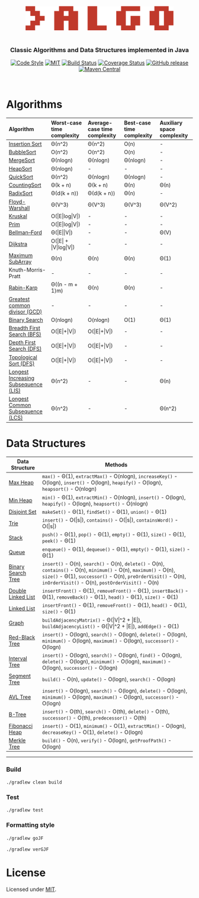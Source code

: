 <br />
<br />

<div align="center">
<img src="https://github.com/alexprut/Algo/raw/master/src/main/resources/logo.png" width="400" height="auto"/>

<br />
<br />

<h3>Classic Algorithms and Data Structures implemented in Java</h3>

[![Code Style](https://img.shields.io/badge/code%20style-google-green.svg?style=flat-square)](https://google.github.io/styleguide/javaguide.html)
[![MIT](https://img.shields.io/dub/l/vibe-d.svg)](https://github.com/alexprut/Algo/blob/master/LICENSE)
[![Build Status](https://travis-ci.org/alexprut/Algo.svg?branch=master)](https://travis-ci.org/alexprut/Algo)
[![Coverage Status](https://coveralls.io/repos/github/alexprut/Algo/badge.svg?branch=master)](https://coveralls.io/github/alexprut/Algo?branch=master)
[![GitHub release](https://img.shields.io/github/release/alexprut/Algo.svg)](https://github.com/alexprut/Algo/releases)
[![Maven Central](https://img.shields.io/maven-central/v/com.alexprut.algo/algo.svg)](https://search.maven.org/artifact/com.alexprut.algo/algo)


</div>
<br />

Algorithms
==========

|Algorithm|Worst-case time complexity|Average-case time complexity|Best-case time complexity|Auxiliary space complexity|
|:---|:---|:---|:---|:---|
|[Insertion Sort](https://github.com/alexprut/Algo/blob/master/src/main/java/com/alexprut/algo/algorithms/sorting/InsertionSort.java)|Θ(n^2)|Θ(n^2)|O(n)|-|
|[BubbleSort](https://github.com/alexprut/Algo/blob/master/src/main/java/com/alexprut/algo/algorithms/sorting/BubbleSort.java)|O(n^2)|O(n^2)|O(n)|-|
|[MergeSort](https://github.com/alexprut/Algo/blob/master/src/main/java/com/alexprut/algo/algorithms/sorting/MergeSort.java)|Θ(nlogn)|Θ(nlogn)|Θ(nlogn)|-|
|[HeapSort](https://github.com/alexprut/Algo/blob/master/src/main/java/com/alexprut/algo/datastructures/MaxHeap.java#L82)|Θ(nlogn)|-|-|-|
|[QuickSort](https://github.com/alexprut/Algo/blob/master/src/main/java/com/alexprut/algo/algorithms/sorting/QuickSort.java)|Θ(n^2)|Θ(nlogn)|Θ(nlogn)|-|
|[CountingSort](https://github.com/alexprut/Algo/blob/master/src/main/java/com/alexprut/algo/algorithms/sorting/CountingSort.java)|Θ(k + n)|Θ(k + n)|Θ(n)|Θ(n)|
|[RadixSort](https://github.com/alexprut/Algo/blob/master/src/main/java/com/alexprut/algo/algorithms/sorting/RadixSort.java)|Θ(d(k + n))|Θ(d(k + n))|Θ(n)|-|
|[Floyd-Warshall](https://github.com/alexprut/Algo/blob/master/src/main/java/com/alexprut/algo/algorithms/graph/FloydWarshall.java)|Θ(V^3)|Θ(V^3)|Θ(V^3)|Θ(V^2)|
|[Kruskal](https://github.com/alexprut/Algo/blob/master/src/main/java/com/alexprut/algo/algorithms/graph/mst/Kruskal.java)|O(\|E\|log\|V\|)|-|-|-|
|[Prim](https://github.com/alexprut/Algo/blob/master/src/main/java/com/alexprut/algo/algorithms/graph/mst/Prim.java)|O(\|E\|log\|V\|)|-|-|-|
|[Bellman–Ford](https://github.com/alexprut/Algo/blob/master/src/main/java/com/alexprut/algo/algorithms/graph/BellmanFord.java)|Θ(\|E\|\|V\|)|-|-|Θ(V)|
|[Dijkstra](https://github.com/alexprut/Algo/blob/master/src/main/java/com/alexprut/algo/algorithms/graph/Dijkstra.java)|O(\|E\| + \|V\|log\|V\|)|-|-|-|
|[Maximum SubArray](https://github.com/alexprut/Algo/blob/master/src/main/java/com/alexprut/algo/algorithms/MaximumSubArray.java)|Θ(n)|Θ(n)|Θ(n)|Θ(1)|
|Knuth-Morris-Pratt|-|-|-|-|
|[Rabin-Karp](https://github.com/alexprut/Algo/blob/master/src/main/java/com/alexprut/algo/algorithms/RabinKarp.java)|Θ((n - m + 1)m)|Θ(n)|Θ(n)|-|
|[Greatest common divisor (GCD)](https://github.com/alexprut/Algo/blob/master/src/main/java/com/alexprut/algo/algorithms/math/Math.java#L13)|-|-|-|-|
|[Binary Search](https://github.com/alexprut/Algo/blob/master/src/main/java/com/alexprut/algo/algorithms/search/BinarySearch.java)|O(nlogn)|O(nlogn)|O(1)|Θ(1)|
|[Breadth First Search (BFS)](https://github.com/alexprut/Algo/blob/master/src/main/java/com/alexprut/algo/algorithms/search/BreadthFirstSearch.java#L43)|O(\|E\|+\|V\|)|O(\|E\|+\|V\|)|-|-|
|[Depth First Search (DFS)](https://github.com/alexprut/Algo/blob/master/src/main/java/com/alexprut/algo/algorithms/search/DepthFirstSearch.java#L10)|O(\|E\|+\|V\|)|O(\|E\|+\|V\|)|-|-|
|[Topological Sort (DFS)](https://github.com/alexprut/Algo/blob/master/src/main/java/com/alexprut/algo/algorithms/search/DepthFirstSearch.java#L91)|O(\|E\|+\|V\|)|O(\|E\|+\|V\|)|-|-|
|[Longest Increasing Subsequence (LIS)](https://github.com/alexprut/Algo/blob/master/src/main/java/com/alexprut/algo/Utils.java#L98)|Θ(n^2)|-|-|Θ(n)|
|[Longest Common Subsequence (LCS)](https://github.com/alexprut/Algo/blob/master/src/main/java/com/alexprut/algo/Utils.java#L128)|Θ(n^2)|-|-|Θ(n^2)|

Data Structures
===============
|Data Structure|Methods|
|--------------|-------|
|[Max Heap](https://github.com/alexprut/Algo/blob/master/src/main/java/com/alexprut/algo/datastructures/MaxHeap.java)|```max()``` - Θ(1), ```extractMax()``` - O(nlogn), ```increaseKey()``` - O(logn), ```insert()``` - O(logn), ```heapify()``` - O(logn), ```heapsort()``` - O(nlogn)|
|[Min Heap](https://github.com/alexprut/Algo/blob/master/src/main/java/com/alexprut/algo/datastructures/MinHeap.java)|```min()``` - Θ(1), ```extractMin()``` - O(nlogn), ```insert()``` - O(logn), ```heapify()``` - O(logn), ```heapsort()``` - O(nlogn)|
|[Disjoint Set](https://github.com/alexprut/Algo/blob/master/src/main/java/com/alexprut/algo/datastructures/DisjointSet.java)|```makeSet()``` - Θ(1), ```findSet()``` - Θ(1), ```union()``` - Θ(1)|
|[Trie](https://github.com/alexprut/Algo/blob/master/src/main/java/com/alexprut/algo/datastructures/Trie.java)|```insert()``` - O(\|s\|), ```contains()``` - O(\|s\|), ```containsWord()``` - O(\|s\|)|
|[Stack](https://github.com/alexprut/Algo/blob/master/src/main/java/com/alexprut/algo/datastructures/Stack.java)|```push()``` - Θ(1), ```pop()``` - Θ(1), ```empty()``` - Θ(1), ```size()``` - Θ(1), ```peek()``` - Θ(1)|
|[Queue](https://github.com/alexprut/Algo/blob/master/src/main/java/com/alexprut/algo/datastructures/Queue.java)|```enqueue()``` - Θ(1), ```dequeue()``` - Θ(1), ```empty()``` - Θ(1), ```size()``` - Θ(1)|
|[Binary Search Tree](https://github.com/alexprut/Algo/blob/master/src/main/java/com/alexprut/algo/datastructures/BinarySearchTree.java)|```insert()``` - O(n), ```search()``` - O(n), ```delete()``` - O(n), ```contains()``` - O(n), ```minimum()``` - O(n), ```maximum()``` - O(n), ```size()``` - Θ(1), ```successor()``` - O(n), ```preOrderVisit()``` - O(n), ```inOrderVisit()``` - O(n), ```postOrderVisit()``` - O(n)|
|[Double Linked List](https://github.com/alexprut/Algo/blob/master/src/main/java/com/alexprut/algo/datastructures/DoubleLinkedList.java)|```insertFront()``` - Θ(1), ```removeFront()``` - Θ(1), ```insertBack()``` - Θ(1), ```removeBack()``` - Θ(1), ```head()``` - Θ(1), ```size()``` - Θ(1)|
|[Linked List](https://github.com/alexprut/Algo/blob/master/src/main/java/com/alexprut/algo/datastructures/LinkedList.java)|```insertFront()``` - Θ(1), ```removeFront()``` - Θ(1), ```head()``` - Θ(1), ```size()``` - Θ(1)|
|[Graph](https://github.com/alexprut/Algo/blob/master/src/main/java/com/alexprut/algo/datastructures/Graph.java)|```buildAdjacencyMatrix()``` - Θ(\|V\|^2 + \|E\|), ```buildAdjacencyList()``` - Θ(\|V\|^2 + \|E\|), ```addEdge()``` - Θ(1)|
|[Red-Black Tree](https://github.com/alexprut/Algo/blob/master/src/main/java/com/alexprut/algo/datastructures/RedBlackTree.java)|```insert()``` - O(logn), ```search()``` - O(logn), ```delete()``` - O(logn), ```minimum()``` - O(logn), ```maximum()``` - O(logn), ```successor()``` - O(logn)|
|[Interval Tree](https://github.com/alexprut/Algo/blob/master/src/main/java/com/alexprut/algo/datastructures/IntervalTree.java)|```insert()``` - O(logn), ```search()``` - O(logn), ```find()``` - O(logn), ```delete()``` - O(logn), ```minimum()``` - O(logn), ```maximum()``` - O(logn), ```successor()``` - O(logn)|
|[Segment Tree](https://github.com/alexprut/Algo/blob/master/src/main/java/com/alexprut/algo/datastructures/SegmentTree.java)|```build()``` - O(n), ```update()``` - O(logn), ```search()``` - O(logn)|
|[AVL Tree](https://github.com/alexprut/Algo/blob/master/src/main/java/com/alexprut/algo/datastructures/AVLTree.java)|```insert()``` - O(logn), ```search()``` - O(logn), ```delete()``` - O(logn), ```minimum()``` - O(logn), ```maximum()``` - O(logn), ```successor()``` - O(logn)|
|[B-Tree](https://github.com/alexprut/Algo/blob/master/src/main/java/com/alexprut/algo/datastructures/BTree.java)|```insert()``` - O(th), ```search()``` - O(th), ```delete()``` - O(th), ```successor()``` - O(th), ```predecessor()``` - O(th)|
|[Fibonacci Heap](https://github.com/alexprut/Algo/blob/master/src/main/java/com/alexprut/algo/datastructures/FibonacciHeap.java)|```insert()``` - O(1), ```minimum()``` - O(1), ```extractMin()``` - O(logn), ```decreaseKey()``` - O(1), ```delete()``` - O(logn)|
|[Merkle Tree](https://github.com/alexprut/Algo/blob/master/src/main/java/com/alexprut/algo/datastructures/MerkleTree.java)|```build()``` - O(n), ```verify()``` - O(logn), ```getProofPath()``` - O(logn)|

---

### Build
```
./gradlew clean build
```

### Test
```
./gradlew test
```

### Formatting style
```
./gradlew goJF
```

```
./gradlew verGJF
```


License
=======
Licensed under [MIT](https://github.com/alexprut/Algo/blob/master/LICENSE).